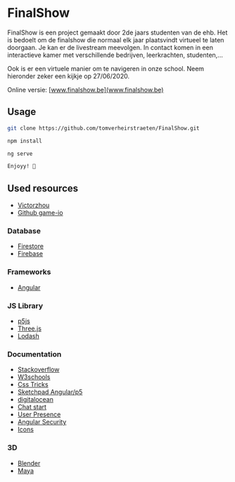 # FinalShow
FinalShow is een project gemaakt door 2de jaars studenten van de ehb. Het is bedoelt om de finalshow die normaal elk jaar plaatsvindt virtueel te laten doorgaan. Je kan er de livestream meevolgen. In contact komen in een interactieve kamer met verschillende bedrijven, leerkrachten, studenten,...

Ook is er een virtuele manier om te navigeren in onze school. 
Neem hieronder zeker een kijkje op 27/06/2020.

Online versie: [www.finalshow.be](www.finalshow.be)

## Usage
```bash
git clone https://github.com/tomverheirstraeten/FinalShow.git
```
```bash
npm install
```
```bash
ng serve
```
```bash
Enjoyy! 👏
```
## Used resources
* [Victorzhou](https://victorzhou.com/blog/build-an-io-game-part-1/)
* [Github game-io](https://github.com/vzhou842/example-.io-game)

### Database
* [Firestore](https://alligator.io/angular/cloud-firestore-angularfire/)
* [Firebase](https://firebase.google.com/docs/web/)

### Frameworks
* [Angular](https://angular.io/)

### JS Library
* [p5js](https://p5js.org/)
* [Three.js](https://threejs.org/docs/index.html#manual/en/introduction/Creating-a-scene)
* [Lodash](https://lodash.com)
### Documentation
* [Stackoverflow](https://stackoverflow.com)
* [W3schools](https://w3schools.com)
* [Css Tricks](https://css-tricks.com/)
* [Sketchpad Angular/p5](https://indepth.dev/creating-a-sketchpad-with-angular-and-p5js/)
* [digitalocean](https://www.digitalocean.com/community/tutorials/angular-socket-io#project-setup)
* [Chat start](https://github.com/AngularFirebase/144-firestore-group-chat)
* [User Presence](https://www.youtube.com/watch?v=bL3I7Pls-1w)
* [Angular Security](https://netbasal.com/angular-2-security-the-domsanitizer-service-2202c83bd90#:~:text=%E2%80%9Cunsafe%20value%20used%20in%20athat%20unsuspecting%20users%20could%20execute)
* [Icons](https://www.flaticon.com/free-icon/view_709612?term=eye&page=1&position=1)
### 3D
* [Blender](https://www.blender.org/)
* [Maya](https://www.autodesk.com/products/maya/overview?support=ADVANCED&plc=MAYA&term=1-YEAR&quantity=1)


